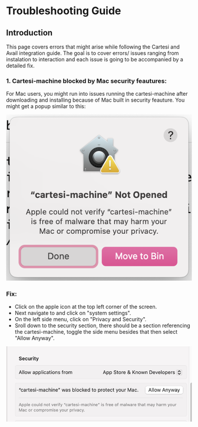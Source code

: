 # Troubleshooting Guide

## Introduction

This page covers errors that might arise while following the Cartesi and Avail integration guide. The goal is to cover errors/ issues ranging from instalation to interaction and each issue is going to be accompanied by a detailed fix.

### **1. Cartesi-machine blocked by Mac security feautures:**

For Mac users, you might run into issues running the cartesi-machine after downloading and installing because of Mac built in security feauture. You might get a popup similar to this:

![Mac error popup](img/mac-error-popup.png)

### **Fix:**

- Click on the apple icon at the top left corner of the screen.
- Next navigate to and click on "system settings".
- On the left side menu, click on "Privacy and Security".
- Sroll down to the security section, there should be a section referencing the cartesi-machine, toggle the side menu besides that then select "Allow Anyway".

![Mac error popup](img/mac-fix.png)
